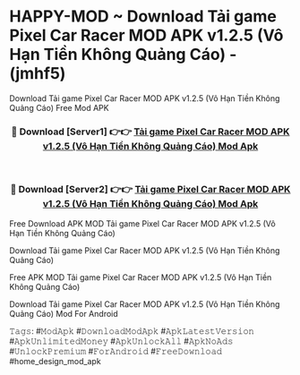 # HAPPY-MOD ~ Download Tải game Pixel Car Racer MOD APK v1.2.5 (Vô Hạn Tiền Không Quảng Cáo) - (jmhf5)
Download Tải game Pixel Car Racer MOD APK v1.2.5 (Vô Hạn Tiền Không Quảng Cáo) Free Mod APK

<div align="center">
<h3>🔴 Download [Server1] 👉👉 <a href="https://apk-comot.site?title=Tải_game_Pixel_Car_Racer_MOD_APK_v1.2.5_(Vô_Hạn_Tiền_Không_Quảng_Cáo)">Tải game Pixel Car Racer MOD APK v1.2.5 (Vô Hạn Tiền Không Quảng Cáo) Mod Apk</a></h3><br>

<h3>🔴 Download [Server2] 👉👉 <a href="https://apk-comot.site?title=Tải_game_Pixel_Car_Racer_MOD_APK_v1.2.5_(Vô_Hạn_Tiền_Không_Quảng_Cáo)">Tải game Pixel Car Racer MOD APK v1.2.5 (Vô Hạn Tiền Không Quảng Cáo) Mod Apk</a></h3>
</div>


Free Download APK MOD Tải game Pixel Car Racer MOD APK v1.2.5 (Vô Hạn Tiền Không Quảng Cáo)

Download Tải game Pixel Car Racer MOD APK v1.2.5 (Vô Hạn Tiền Không Quảng Cáo) 

Free APK MOD Tải game Pixel Car Racer MOD APK v1.2.5 (Vô Hạn Tiền Không Quảng Cáo) 

Download Tải game Pixel Car Racer MOD APK v1.2.5 (Vô Hạn Tiền Không Quảng Cáo) Mod For Android

𝚃𝚊𝚐𝚜: #𝙼𝚘𝚍𝙰𝚙𝚔 #𝙳𝚘𝚠𝚗𝚕𝚘𝚊𝚍𝙼𝚘𝚍𝙰𝚙𝚔 #𝙰𝚙𝚔𝙻𝚊𝚝𝚎𝚜𝚝𝚅𝚎𝚛𝚜𝚒𝚘𝚗 #𝙰𝚙𝚔𝚄𝚗𝚕𝚒𝚖𝚒𝚝𝚎𝚍𝙼𝚘𝚗𝚎𝚢 #𝙰𝚙𝚔𝚄𝚗𝚕𝚘𝚌𝚔𝙰𝚕𝚕 #𝙰𝚙𝚔𝙽𝚘𝙰𝚍𝚜 #𝚄𝚗𝚕𝚘𝚌𝚔𝙿𝚛𝚎𝚖𝚒𝚞𝚖 #𝙵𝚘𝚛𝙰𝚗𝚍𝚛𝚘𝚒𝚍 #𝙵𝚛𝚎𝚎𝙳𝚘𝚠𝚗𝚕𝚘𝚊𝚍 #home_design_mod_apk